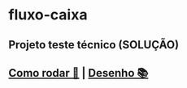 # fluxo-caixa

## Projeto teste técnico (SOLUÇÃO)

## [Como rodar 🔨](/Documentacao/md/DesenhoSolucao.md) | [Desenho 📚](https://artemis-scanner.readthedocs.io/en/latest/)

